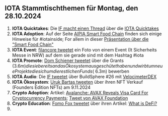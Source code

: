 ## IOTA Stammtischthemen für Montag, den 28.10.2024

1. **IOTA Quicktakes**: Die [IF macht einen Thread](https://x.com/iota/status/1848303281841246352) über die [IOTA Quicktakes]()
2. **IOTA Adoption**: Auf der Seite [AIPIA Smart Food Chain](https://www.aipia.info/smart-packaging-AIPIA-Smart-Food-Chain-41.php) finden sich einige Hinweise für #iotainside; For allem in dieser [Präsentation über die "Smart Food Chain"](https://www.aipia.info/upload/bestanden/smart-food-chain-l-project-general-information-17231941280.pdf)
3. **IOTA Event**: [filancore tweetet](https://x.com/FilancoreGmbH/status/1848635209127739777) ein Foto von einem Event (It Sicherheits Messe in NRW) auf dem sie gerade sind mit dem Hashtag #iota
4. **IOTA Promote**: [Dom Schiener tweetet](https://x.com/DomSchiener/status/1848648792154783745) über die Grants ($3.6m) die sie bereits an das Ökosystem ausgeschütet haben und wirbt um neue Projekte die sich um die restlichen Funds (~$6.3m) bewerben
5. **IOTA Audio**: Die [IF tweetet](https://x.com/iota/status/1848697871505248452) über BuildSphere #26 mit [VelocimeterDEX](https://x.com/VelocimeterDEX)
6. **IOTA Ökosystem**: [Uruk Bartas tweeten](https://x.com/UrukBartas/status/1848665709544349901) über ihren NFT Verkauf (Founders Edition NFTs) am 9.11.2024
7. **Crypto Adoption**: Artikel: [Avalanche: AVAX Reveals Visa Card For Cryptocurrency Payments](https://watcher.guru/news/avalanche-avax-reveals-visa-card-for-cryptocurrency-payments); [Tweet von AVAX Foundation](https://x.com/AvalancheFDN/status/1848470963672711543)
8. **Crypto Education**: [Fomo Fox tweetet](https://x.com/FOMO_Fox/status/1848695934340796843) über ihren Artikel: [What is DeFi?](https://fomofox.info/education/defi-decentralized-finance/)
9. 
